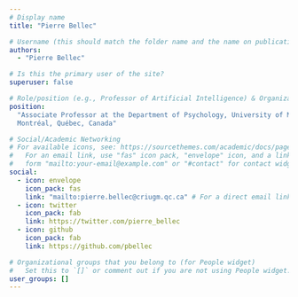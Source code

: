 ```yaml
---
# Display name
title: "Pierre Bellec"

# Username (this should match the folder name and the name on publications)
authors:
  - "Pierre Bellec"

# Is this the primary user of the site?
superuser: false

# Role/position (e.g., Professor of Artificial Intelligence) & Organizations/Affiliations
position:
  "Associate Professor at the Department of Psychology, University of Montréal,
  Montréal, Québec, Canada"

# Social/Academic Networking
# For available icons, see: https://sourcethemes.com/academic/docs/page-builder/#icons
#   For an email link, use "fas" icon pack, "envelope" icon, and a link in the
#   form "mailto:your-email@example.com" or "#contact" for contact widget.
social:
  - icon: envelope
    icon_pack: fas
    link: "mailto:pierre.bellec@criugm.qc.ca" # For a direct email link, use "mailto:test@example.org".
  - icon: twitter
    icon_pack: fab
    link: https://twitter.com/pierre_bellec
  - icon: github
    icon_pack: fab
    link: https://github.com/pbellec

# Organizational groups that you belong to (for People widget)
#   Set this to `[]` or comment out if you are not using People widget.
user_groups: []
---
```

